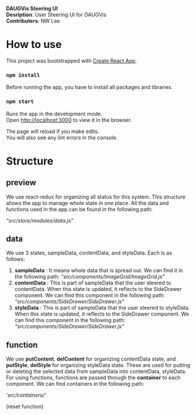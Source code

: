 **DAUGVis Steering UI**  
**Desription**: User Steering UI for DAUGVis  
**Contributers**: NW Lee

How to use
=============
This project was bootstrapped with [Create React App](https://github.com/facebook/create-react-app).

### `npm install`

Before running the app, you have to install all packages and libraries.

### `npm start`

Runs the app in the development mode.<br />
Open [http://localhost:3000](http://localhost:3000) to view it in the browser.

The page will reload if you make edits.<br />
You will also see any lint errors in the console.


Structure
=============
preview
-------------
    
We use react-redux for organizing all status for this system. This structure allows the app to manage whole state in one place. All the data and functions used in the app can be found in the following path:

*"src/store/modules/data.js"*

data
-------------
    
We use 3 states, sampleData, contentData, and styleData. Each is as follows:
1. **sampleData** : It means whole data that is spread out. We can find it in the following path: *"src/components/ImageGrid/ImageGrid.js"*
2. **contentData** : This is part of sampleData that the user steered to contentData. When this state is updated, it reflects to the SideDrawer component. We can find this component in the following path: *"src/components/SideDrawer/SideDrawer.js"*
3. **styleData** : This is part of sampleData that the user steered to styleData. When this state is updated, it reflects to the SideDrawer component. We can find this component in the following path: *"src/components/SideDrawer/SideDrawer.js"*

function
-------------
    
We use **putContent**, **delContent** for organizing contentData state, and **putStyle**, **delStyle** for organizing styleData state. These are used for putting or deleting the selected data from sampleData into contentData, styleData. For using functions, functions are passed through the **container** to each component. We can find containers in the following path:

*'src/containers/'*

(reset function)
